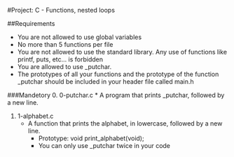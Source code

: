 #Project: C - Functions, nested loops

##Requirements 
* You are not allowed to use global variables
* No more than 5 functions per file
* You are not allowed to use the standard library. Any use of functions like printf, puts, etc… is forbidden
* You are allowed to use _putchar.
* The prototypes of all your functions and the prototype of the function _putchar should be included in your header file called main.h

###Mandetory
0. 0-putchar.c
     * A program that prints _putchar, followed by a new line.

1. 1-alphabet.c
     * A function that prints the alphabet, in lowercase, followed by a new line.
         * Prototype: void print_alphabet(void);
         * You can only use _putchar twice in your code
